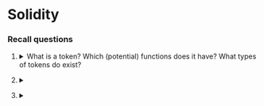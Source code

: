 # Solidity

### Recall questions

1. <details markdown=1><summary markdown="span">  What is a token? Which (potential) functions does it have? What types of tokens do exist?</summary>
    
    \
    A token is a "new asset class", that can be used as:
    - currency
    - commodity
    - utility: e.g. express support
    - security: e.g. decide on development
    

</details>


2. <details markdown=1><summary markdown="span">  </summary>
    
    \
    

</details>


3. <details markdown=1><summary markdown="span">  </summary>
    
    \
    

</details>

